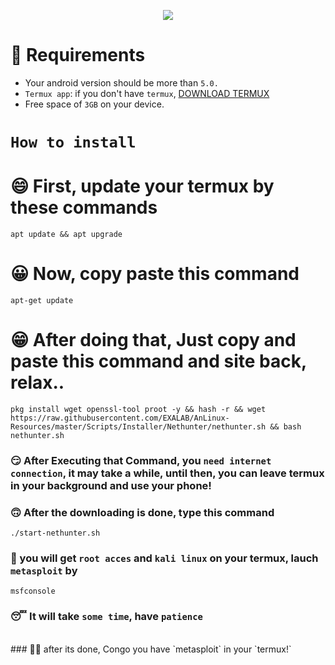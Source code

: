 <p align="center" width="100%">
    <img src="https://cdn.cyberpunk.rs/wp-content/uploads/2018/10/metasploit_bg.jpg">
</p>



# 🧾 Requirements

- Your android version should be more than `5.0.`
- `Termux app`: if you don't have `termux`, [DOWNLOAD TERMUX](https://www.youtube.com/channel/UC3hayTOYcNrOg7lBw_lN_7g)
- Free space of `3GB` on your device.


# `How to install`

# 😄 First, update your termux by these commands

```
apt update && apt upgrade
```

# 😀 Now, copy paste this command 

```
apt-get update
```

# 😁 After doing that, Just copy and paste this command and site back, relax..

```
pkg install wget openssl-tool proot -y && hash -r && wget https://raw.githubusercontent.com/EXALAB/AnLinux-Resources/master/Scripts/Installer/Nethunter/nethunter.sh && bash nethunter.sh
```

### 😏 After Executing that Command, you `need internet connection`, it may take a while, until then, you can leave termux in your background and use your phone!

### 🙃 After the downloading is done, type this command

```
./start-nethunter.sh
```

### 🎃 you will get `root acces` and `kali linux` on your termux, lauch `metasploit` by

```
msfconsole
```

### 😴 It will take `some time`, have `patience`
<Br>
### 🙋‍♂️ after its done, Congo you have `metasploit` in your `termux!`
